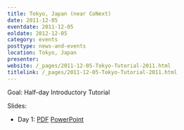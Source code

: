 ```yaml
---
title: Tokyo, Japan (near CoNext)
date: 2011-12-05
eventdate: 2011-12-05
eoldate: 2012-12-05
category: events
posttype: news-and-events
location: Tokyo, Japan
presenter:
website: /_pages/2011-12-05-Tokyo-Tutorial-2011.html
titlelink: /_pages/2011-12-05-Tokyo-Tutorial-2011.html
---
```


Goal: Half-day Introductory Tutorial

Slides:
- Day 1: [PDF](https://docs.google.com/open?id=0B4EuVzA5UdPRb2dJV3loVi1XcE0) [PowerPoint](https://docs.google.com/open?id=0B4EuVzA5UdPRa2x3c3lPQ3hleHM)
